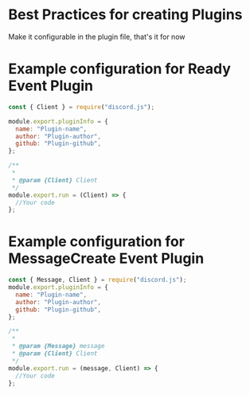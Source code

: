# Best Practices for creating Plugins

Make it configurable in the plugin file, that's it for now

# Example configuration for Ready Event Plugin

```js
const { Client } = require("discord.js");

module.export.pluginInfo = {
  name: "Plugin-name",
  author: "Plugin-author",
  github: "Plugin-github",
};

/**
 *
 * @param {Client} Client
 */
module.export.run = (Client) => {
  //Your code
};
```

# Example configuration for MessageCreate Event Plugin

```js
const { Message, Client } = require("discord.js");
module.export.pluginInfo = {
  name: "Plugin-name",
  author: "Plugin-author",
  github: "Plugin-github",
};

/**
 *
 * @param {Message} message
 * @param {Client} Client
 */
module.export.run = (message, Client) => {
  //Your code
};
```
